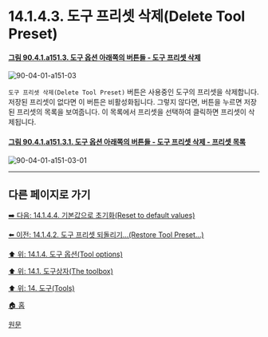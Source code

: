 # 14.1.4.3. 도구 프리셋 삭제(Delete Tool Preset)

<a id="90-04-01-a151-03"></a>

#### [그림 90.4.1.a151.3. 도구 옵션 아래쪽의 버튼들 - 도구 프리셋 삭제](./90-04-01-00-tool_options.md#90-04-01-a151-03)
![90-04-01-a151-03](https://github.com/wonder13662/gimp/assets/15767104/2a37ecab-dcf3-4ce3-8f63-6ceb86bd0df1)

`도구 프리셋 삭제(Delete Tool Preset)` 버튼은 사용중인 도구의 프리셋을 삭제합니다. 저장된 프리셋이 없다면 이 버튼은 비활성화됩니다. 그렇지 않다면, 버튼을 누르면 저장된 프리셋의 목록을 보여줍니다. 이 목록에서 프리셋을 선택하여 클릭하면 프리셋이 삭제됩니다.

<a id="90-04-01-a151-03-01"></a>

#### [그림 90.4.1.a151.3.1. 도구 옵션 아래쪽의 버튼들 - 도구 프리셋 삭제 - 프리셋 목록](./90-04-01-00-tool_options.md#90-04-01-a151-03-01)
![90-04-01-a151-03-01](https://github.com/wonder13662/gimp/assets/15767104/ec9d9c92-f041-4bb1-9973-ce9b2a7714fe)

***

## 다른 페이지로 가기

[➡️ 다음: 14.1.4.4. 기본값으로 초기화(Reset to default values)](./14-01-04-04-reset_to_default_values.md)

[⬅️ 이전: 14.1.4.2. 도구 프리셋 되돌리기...(Restore Tool Preset...)](./14-01-04-02-restore_tool_preset.md)

[⬆️ 위: 14.1.4. 도구 옵션(Tool options)](./14-01-04-00-tool-options.md)

[⬆️ 위: 14.1. 도구상자(The toolbox)](./14-01-00-the-toolbox.md)

[⬆️ 위: 14. 도구(Tools)](./14-00-tools.md)

[🏠 홈](./00-home.md)

[원문](https://docs.gimp.org/2.10/ko/gimp-tools.html#gimp-tool-options-dialog)